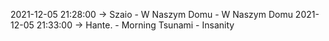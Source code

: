 2021-12-05 21:28:00 -> Szaio - W Naszym Domu - W Naszym Domu
2021-12-05 21:33:00 -> Hante. - Morning Tsunami - Insanity
